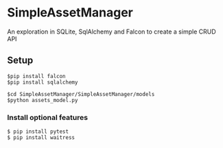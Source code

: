 # SimpleAssetManager
An exploration in SQLite, SqlAlchemy and Falcon to create a simple CRUD API

## Setup
    $pip install falcon
    $pip install sqlalchemy

    $cd SimpleAssetManager/SimpleAssetManager/models
    $python assets_model.py

### Install optional features
    $ pip install pytest
    $ pip install waitress
